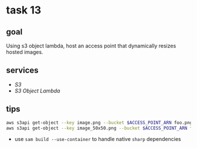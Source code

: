 # task 13

## goal

Using s3 object lambda, host an access point that dynamically resizes hosted images.

## services

-   _S3_
-   _S3 Object Lambda_

## tips

```bash
aws s3api get-object --key image.png --bucket $ACCESS_POINT_ARN foo.png
aws s3api get-object --key image_50x50.png --bucket $ACCESS_POINT_ARN foo.png
```

-   use `sam build --use-container` to handle native `sharp` dependencies

